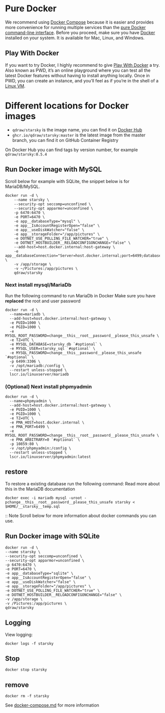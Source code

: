 # Pure Docker

We recommend using [Docker Compose](docker-compose.md) because it is easier and provides more convenience for
running multiple services than the [pure Docker command-line interface](https://docs.docker.com/engine/reference/commandline/cli/).
Before you proceed, make sure you have [Docker](https://store.docker.com/search?type=edition&offering=community)
installed on your system. It is available for Mac, Linux, and Windows.

## Play With Docker
If you want to try Docker, I highly recommend to give [Play With Docker](https://labs.play-with-docker.com/) a try. 
Also known as PWD, it’s an online playground where you can test all the latest Docker features 
without having to install anything locally. Once in PWD, you can create an instance, 
and you’ll feel as if you’re in the shell of a [Linux VM](https://www.linux.com/learn/why-when-and-how-use-virtual-machine).

# Different locations for Docker images

- `qdraw/starsky` is the image name, you can find it on [Docker Hub](https://hub.docker.com/r/qdraw/starsky)
- `ghcr.io/qdraw/starsky:master` is the latest image from the master branch, you can find it on GitHub Container Registry

On Docker Hub you can find tags by version number, for example `qdraw/starsky:0.5.4`

## Run Docker image with MySQL

Scroll below for example with SQLite, the snippet below is for MariaDB/MySQL.

```
docker run -d \
    --name starsky \
    --security-opt seccomp=unconfined \
    --security-opt apparmor=unconfined \
    -p 6470:6470 \
    -e PORT=6470 \
    -e app__databaseType="mysql" \
    -e app__IsAccountRegisterOpen="false" \
    -e app__useDiskWatcher="false" \
    -e app__storageFolder="/app/pictures" \
    -e DOTNET_USE_POLLING_FILE_WATCHER="true" \
    -e DOTNET_HOSTBUILDER__RELOADCONFIGONCHANGE="false" \
    --add-host=host.docker.internal:host-gateway \
    -e app__databaseConnection="Server=host.docker.internal;port=6499;database=starsky_db;uid=starsky_sql;pwd=change__this__password__please_this_unsafe" \
    -v /app/storage \
    -v ~/Pictures:/app/pictures \
    qdraw/starsky
```

### Next install mysql/MariaDb

Run the following command to run MariaDb in Docker
Make sure you have **replaced** the root and user password

```
docker run -d \
  --name=mariadb \
  --add-host=host.docker.internal:host-gateway \
  -e PUID=1000 \
  -e PGID=1000 \
  -e MYSQL_ROOT_PASSWORD=change__this__root__password__please_this_unsafe \
  -e TZ=UTC \
  -e MYSQL_DATABASE=starsky_db `#optional` \
  -e MYSQL_USER=starsky_sql `#optional` \
  -e MYSQL_PASSWORD=change__this__password__please_this_unsafe `#optional` \
  -p 6499:3306 \
  -v /opt/mariadb:/config \
  --restart unless-stopped \
  lscr.io/linuxserver/mariadb
```  

### (Optional) Next install phpmyadmin

```
docker run -d \
  --name=phpmyadmin \
  --add-host=host.docker.internal:host-gateway \
  -e PUID=1000 \
  -e PGID=1000 \
  -e TZ=UTC \
  -e PMA_HOST=host.docker.internal \
  -e PMA_PORT=6499 \
  -e MYSQL_ROOT_PASSWORD=change__this__root__password__please_this_unsafe \
  -e PMA_ARBITRARY=0 `#optional` \
  -p 10859:80 \
  -v /opt/phpmyadmin:/config \
  --restart unless-stopped \
  lscr.io/linuxserver/phpmyadmin:latest
```

## restore

To restore a existing database run the following command:
Read more about this in the MariaDB documentation

```
docker exec -i mariadb mysql -uroot -pchange__this__root__password__please_this_unsafe starsky < $HOME/__starsky__temp.sql
```

:: Note
    Scroll below for more information about docker commands you can use.

## Run Docker image with SQLite

```
docker run -d \
--name starsky \
--security-opt seccomp=unconfined \
--security-opt apparmor=unconfined \
-p 6470:6470 \
-e PORT=6470 \
-e app__databaseType="sqlite" \
-e app__IsAccountRegisterOpen="false" \
-e app__useDiskWatcher="false" \
-e app__storageFolder="/app/pictures" \
-e DOTNET_USE_POLLING_FILE_WATCHER="true" \
-e DOTNET_HOSTBUILDER__RELOADCONFIGONCHANGE="false" \
-v /app/storage \
-v /Pictures:/app/pictures \
qdraw/starsky
```


## Logging

View logging:

```
docker logs -f starsky
```

## Stop

```
docker stop starsky
```

## remove

```
docker rm -f starsky
```


See [docker-compose.md](docker-compose.md) for more information